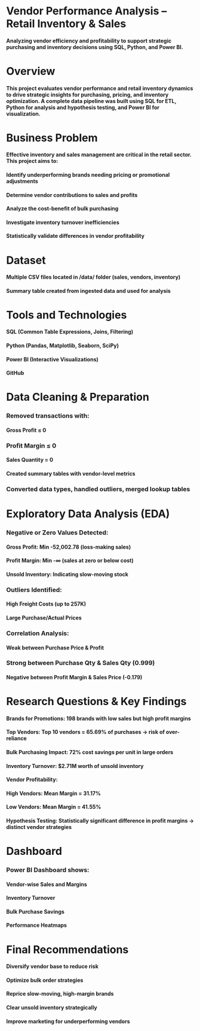 # Vendor Performance Analysis – Retail Inventory & Sales
#### Analyzing vendor efficiency and profitability to support strategic purchasing and inventory decisions using SQL, Python, and Power BI.

# Overview
#### This project evaluates vendor performance and retail inventory dynamics to drive strategic insights for purchasing, pricing, and inventory optimization. A complete data pipeline was built using SQL for ETL, Python for analysis and hypothesis testing, and Power BI for visualization.

# Business Problem
#### Effective inventory and sales management are critical in the retail sector. This project aims to:

#### Identify underperforming brands needing pricing or promotional adjustments
#### Determine vendor contributions to sales and profits
#### Analyze the cost-benefit of bulk purchasing
#### Investigate inventory turnover inefficiencies
#### Statistically validate differences in vendor profitability

# Dataset

#### Multiple CSV files located in /data/ folder (sales, vendors, inventory)
#### Summary table created from ingested data and used for analysis

# Tools and Technologies

#### SQL (Common Table Expressions, Joins, Filtering)
#### Python (Pandas, Matplotlib, Seaborn, SciPy)
#### Power BI (Interactive Visualizations)
#### GitHub

# Data Cleaning & Preparation

### Removed transactions with:
#### Gross Profit ≤ 0
### Profit Margin ≤ 0
#### Sales Quantity = 0
#### Created summary tables with vendor-level metrics
### Converted data types, handled outliers, merged lookup tables

# Exploratory Data Analysis (EDA)

### Negative or Zero Values Detected:
#### Gross Profit: Min -52,002.78 (loss-making sales)
#### Profit Margin: Min -∞ (sales at zero or below cost)
#### Unsold Inventory: Indicating slow-moving stock
### Outliers Identified:

#### High Freight Costs (up to 257K)
#### Large Purchase/Actual Prices
### Correlation Analysis:
#### Weak between Purchase Price & Profit
### Strong between Purchase Qty & Sales Qty (0.999)
#### Negative between Profit Margin & Sales Price (-0.179)

# Research Questions & Key Findings

#### Brands for Promotions: 198 brands with low sales but high profit margins
#### Top Vendors: Top 10 vendors = 65.69% of purchases → risk of over-reliance
#### Bulk Purchasing Impact: 72% cost savings per unit in large orders
#### Inventory Turnover: $2.71M worth of unsold inventory
#### Vendor Profitability:
#### High Vendors: Mean Margin = 31.17%
#### Low Vendors: Mean Margin = 41.55%
#### Hypothesis Testing: Statistically significant difference in profit margins → distinct vendor strategies

# Dashboard
### Power BI Dashboard shows:
#### Vendor-wise Sales and Margins
#### Inventory Turnover
#### Bulk Purchase Savings
#### Performance Heatmaps

# Final Recommendations
#### Diversify vendor base to reduce risk
#### Optimize bulk order strategies
#### Reprice slow-moving, high-margin brands
#### Clear unsold inventory strategically
#### Improve marketing for underperforming vendors